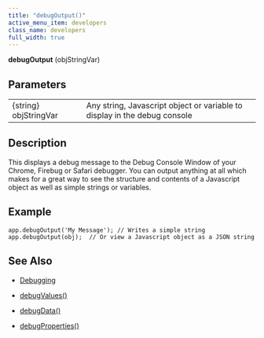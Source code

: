 ```yaml
---
title: "debugOutput()"
active_menu_item: developers
class_name: developers
full_width: true
---
```



**debugOutput** (objStringVar)

## Parameters

<table>
<tr>
<td width="142">
{string} objStringVar

</td>
<td width="15">
</td>
<td width="723">
Any string, Javascript object or variable to display in the debug console

</td>
</tr>
</table>

## Description

This displays a debug message to the Debug Console Window of your Chrome, Firebug or Safari debugger. You can output anything at all which makes for a great way to see the structure and contents of a Javascript object as well as simple strings or variables.

## Example

    app.debugOutput('My Message'); // Writes a simple string
    app.debugOutput(obj);  // Or view a Javascript object as a JSON string
   

## See Also

 - [Debugging](/developers/user-guide/product-guide/advanced-features/testing-apps/debugging)

 - [debugValues()](/developers/user-guide/scripting-apis/client-api/app-functions/debugvalues)

 - [debugData()](/developers/user-guide/scripting-apis/client-api/app-functions/debugdata)

 - [debugProperties()](/developers/user-guide/scripting-apis/client-api/app-functions/debugproperties)

